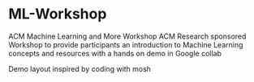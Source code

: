 # ML-Workshop
ACM Machine Learning and More Workshop 
ACM Research sponsored Workshop to provide participants an introduction to Machine Learning concepts and resources with a hands on demo in Google collab


Demo layout inspired by coding with mosh
